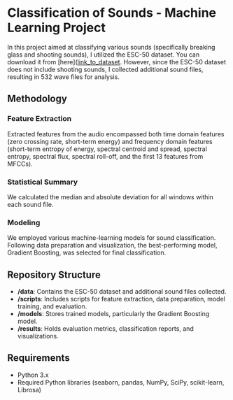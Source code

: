 # Classification of Sounds - Machine Learning Project
In this project aimed at classifying various sounds (specifically breaking glass and shooting sounds), I utilized the ESC-50 dataset. You can download it from [here]([link_to_dataset](https://www.kaggle.com/datasets/arashnic/book-recommendation-dataset). However, since the ESC-50 dataset does not include shooting sounds, I collected additional sound files, resulting in 532 wave files for analysis.

## Methodology

### Feature Extraction
Extracted features from the audio encompassed both time domain features (zero crossing rate, short-term energy) and frequency domain features (short-term entropy of energy, spectral centroid and spread, spectral entropy, spectral flux, spectral roll-off, and the first 13 features from MFCCs).

### Statistical Summary
We calculated the median and absolute deviation for all windows within each sound file.

### Modeling
We employed various machine-learning models for sound classification. Following data preparation and visualization, the best-performing model, Gradient Boosting, was selected for final classification.

## Repository Structure
- **/data**: Contains the ESC-50 dataset and additional sound files collected.
- **/scripts**: Includes scripts for feature extraction, data preparation, model training, and evaluation.
- **/models**: Stores trained models, particularly the Gradient Boosting model.
- **/results**: Holds evaluation metrics, classification reports, and visualizations.

## Requirements
- Python 3.x
- Required Python libraries (seaborn, pandas, NumPy, SciPy, scikit-learn, Librosa)


